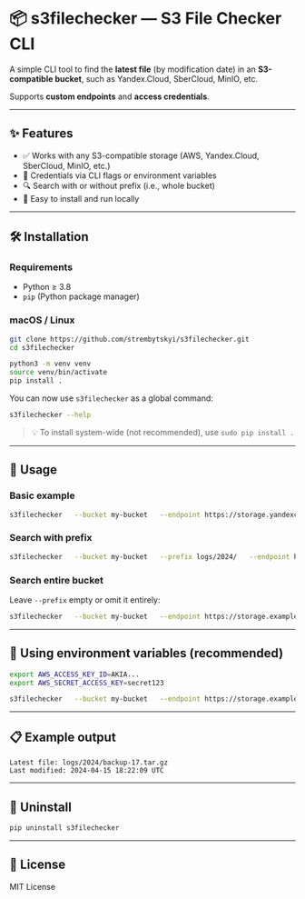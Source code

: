 # 📦 s3filechecker — S3 File Checker CLI

A simple CLI tool to find the **latest file** (by modification date) in an **S3-compatible bucket**, such as Yandex.Cloud, SberCloud, MinIO, etc.

Supports **custom endpoints** and **access credentials**.

---

## ✨ Features

- ✅ Works with any S3-compatible storage (AWS, Yandex.Cloud, SberCloud, MinIO, etc.)
- 🔐 Credentials via CLI flags or environment variables
- 🔍 Search with or without prefix (i.e., whole bucket)
- 🧩 Easy to install and run locally

---

## 🛠 Installation

### Requirements

- Python ≥ 3.8
- `pip` (Python package manager)

### macOS / Linux

```bash
git clone https://github.com/strembytskyi/s3filechecker.git
cd s3filechecker

python3 -m venv venv
source venv/bin/activate
pip install .
```

You can now use `s3filechecker` as a global command:

```bash
s3filechecker --help
```

> 💡 To install system-wide (not recommended), use `sudo pip install .`

---

## 🚀 Usage

### Basic example

```bash
s3filechecker   --bucket my-bucket   --endpoint https://storage.yandexcloud.net   --access-key AKIA...   --secret-key secret123
```

### Search with prefix

```bash
s3filechecker   --bucket my-bucket   --prefix logs/2024/   --endpoint https://storage.example.com   --access-key AKIA...   --secret-key secret123
```

### Search entire bucket

Leave `--prefix` empty or omit it entirely:

```bash
s3filechecker   --bucket my-bucket   --endpoint https://storage.example.com   --access-key AKIA...   --secret-key secret123
```

---

## 🔐 Using environment variables (recommended)

```bash
export AWS_ACCESS_KEY_ID=AKIA...
export AWS_SECRET_ACCESS_KEY=secret123

s3filechecker   --bucket my-bucket   --endpoint https://storage.example.com
```

---

## 📋 Example output

```
Latest file: logs/2024/backup-17.tar.gz
Last modified: 2024-04-15 18:22:09 UTC
```

---

## 🧼 Uninstall

```bash
pip uninstall s3filechecker
```

---

## 📄 License

MIT License
